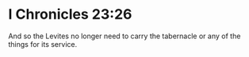 # I Chronicles 23:26

And so the Levites no longer need to carry the tabernacle or any of the things for its service.
